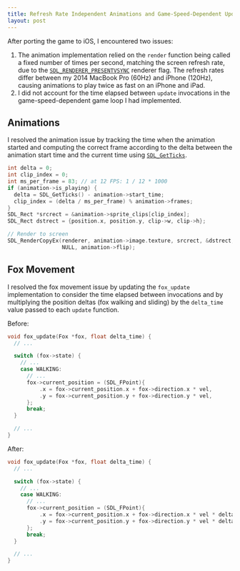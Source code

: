 ```yaml
---
title: Refresh Rate Independent Animations and Game-Speed-Dependent Updates
layout: post
---
```


After porting the game to iOS, I encountered two issues:

1. The animation implementation relied on the `render` function being called a fixed number of times per second, matching the screen refresh rate, due to the [`SDL_RENDERER_PRESENTVSYNC`](https://wiki.libsdl.org/SDL2/SDL_RendererFlags) renderer flag. The refresh rates differ between my 2014 MacBook Pro (60Hz) and iPhone (120Hz), causing animations to play twice as fast on an iPhone and iPad.
2. I did not account for the time elapsed between `update` invocations in the game-speed-dependent game loop I had implemented.

## Animations

I resolved the animation issue by tracking the time when the animation started and computing the correct frame according to the delta between the animation start time and the current time using [`SDL_GetTicks`](https://wiki.libsdl.org/SDL2/SDL_GetTicks).

```c
int delta = 0;
int clip_index = 0;
int ms_per_frame = 83; // at 12 FPS: 1 / 12 * 1000
if (animation->is_playing) {
  delta = SDL_GetTicks() - animation->start_time;
  clip_index = (delta / ms_per_frame) % animation->frames;
}
SDL_Rect *srcrect = &animation->sprite_clips[clip_index];
SDL_Rect dstrect = {position.x, position.y, clip->w, clip->h};

// Render to screen
SDL_RenderCopyEx(renderer, animation->image.texture, srcrect, &dstrect, 0,
                 NULL, animation->flip);
```

## Fox Movement

I resolved the fox movement issue by updating the `fox_update` implementation to consider the time elapsed between invocations and by multiplying the position deltas (fox walking and sliding) by the `delta_time` value passed to each `update` function.

Before:

```c
void fox_update(Fox *fox, float delta_time) {
  // ...

  switch (fox->state) {
    // ...
    case WALKING:
      // ...
      fox->current_position = (SDL_FPoint){
          .x = fox->current_position.x + fox->direction.x * vel,
          .y = fox->current_position.y + fox->direction.y * vel,
      };
      break;
  }

  // ...
}
```

After:

```c
void fox_update(Fox *fox, float delta_time) {
  // ...

  switch (fox->state) {
    // ...
    case WALKING:
      // ...
      fox->current_position = (SDL_FPoint){
          .x = fox->current_position.x + fox->direction.x * vel * delta_time,
          .y = fox->current_position.y + fox->direction.y * vel * delta_time,
      };
      break;
  }

  // ...
}
```
